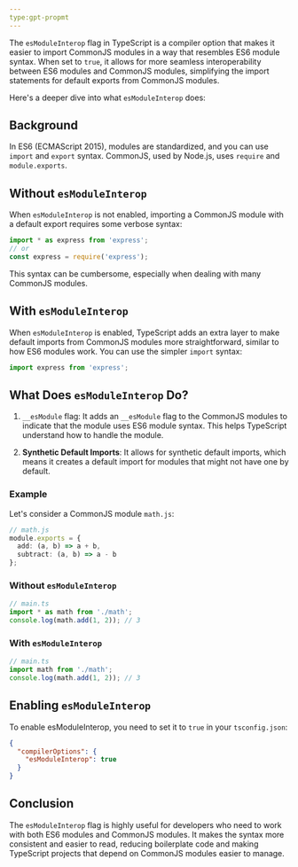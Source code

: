 ```yaml
---
type:gpt-propmt
---
```

The `esModuleInterop` flag in TypeScript is a compiler option that makes it easier to import CommonJS modules in a way that resembles ES6 module syntax. When set to `true`, it allows for more seamless interoperability between ES6 modules and CommonJS modules, simplifying the import statements for default exports from CommonJS modules.

Here's a deeper dive into what `esModuleInterop` does:

## Background
In ES6 (ECMAScript 2015), modules are standardized, and you can use `import` and `export` syntax. CommonJS, used by Node.js, uses `require` and `module.exports`.

## Without `esModuleInterop`
When `esModuleInterop` is not enabled, importing a CommonJS module with a default export requires some verbose syntax:

```ts
import * as express from 'express';
// or
const express = require('express');
```
This syntax can be cumbersome, especially when dealing with many CommonJS modules.

## With `esModuleInterop`
When `esModuleInterop` is enabled, TypeScript adds an extra layer to make default imports from CommonJS modules more straightforward, similar to how ES6 modules work. You can use the simpler `import` syntax:

```ts
import express from 'express';
```
## What Does `esModuleInterop` Do?
1. `__esModule` flag: It adds an `__esModule` flag to the CommonJS modules to indicate that the module uses ES6 module syntax. This helps TypeScript understand how to handle the module.

2. **Synthetic Default Imports**: It allows for synthetic default imports, which means it creates a default import for modules that might not have one by default.

### Example
Let's consider a CommonJS module `math.js`:

```ts
// math.js
module.exports = {
  add: (a, b) => a + b,
  subtract: (a, b) => a - b
};
```
### Without `esModuleInterop`
```ts
// main.ts
import * as math from './math';
console.log(math.add(1, 2)); // 3
```

### With `esModuleInterop`
```ts
// main.ts
import math from './math';
console.log(math.add(1, 2)); // 3
```

## Enabling `esModuleInterop`
To enable esModuleInterop, you need to set it to `true` in your `tsconfig.json`:

```json
{
  "compilerOptions": {
    "esModuleInterop": true
  }
}
```

## Conclusion
The `esModuleInterop` flag is highly useful for developers who need to work with both ES6 modules and CommonJS modules. It makes the syntax more consistent and easier to read, reducing boilerplate code and making TypeScript projects that depend on CommonJS modules easier to manage.

